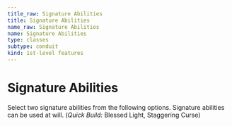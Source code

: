 ```yaml
---
title_raw: Signature Abilities
title: Signature Abilities
name_raw: Signature Abilities
name: Signature Abilities
type: classes
subtype: conduit
kind: 1st-level features
---
```


# Signature Abilities

Select two signature abilities from the following options. Signature abilities can be used at will. (*Quick Build:* Blessed Light, Staggering Curse)

